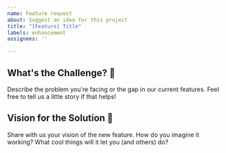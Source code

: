 ```yaml
---
name: Feature request
about: Suggest an idea for this project
title: "[Feature] Title"
labels: enhancement
assignees: ''

---
```


## What's the Challenge? 🌟
Describe the problem you're facing or the gap in our current features. Feel free to tell us a little story if that helps!

## Vision for the Solution 🚀
Share with us your vision of the new feature. How do you imagine it working? What cool things will it let you (and others) do?
